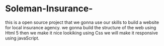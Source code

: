 # Soleman-Insurance-
this is a open source project that we gonna use our skills to build a website for local insurance agency.
we gonna build the structure of the web using Html 5
then we make it nice lookiking using Css
we will make it responsive using javaScript.
